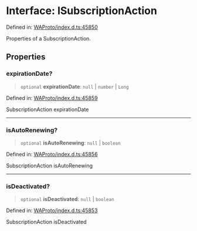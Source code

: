 # Interface: ISubscriptionAction

Defined in: [WAProto/index.d.ts:45850](https://github.com/Fokusdotid/Baileys/blob/8399cb6fd4e55090cdf57b06ffaae3e8a88880fe/WAProto/index.d.ts#L45850)

Properties of a SubscriptionAction.

## Properties

### expirationDate?

> `optional` **expirationDate**: `null` \| `number` \| `Long`

Defined in: [WAProto/index.d.ts:45859](https://github.com/Fokusdotid/Baileys/blob/8399cb6fd4e55090cdf57b06ffaae3e8a88880fe/WAProto/index.d.ts#L45859)

SubscriptionAction expirationDate

***

### isAutoRenewing?

> `optional` **isAutoRenewing**: `null` \| `boolean`

Defined in: [WAProto/index.d.ts:45856](https://github.com/Fokusdotid/Baileys/blob/8399cb6fd4e55090cdf57b06ffaae3e8a88880fe/WAProto/index.d.ts#L45856)

SubscriptionAction isAutoRenewing

***

### isDeactivated?

> `optional` **isDeactivated**: `null` \| `boolean`

Defined in: [WAProto/index.d.ts:45853](https://github.com/Fokusdotid/Baileys/blob/8399cb6fd4e55090cdf57b06ffaae3e8a88880fe/WAProto/index.d.ts#L45853)

SubscriptionAction isDeactivated
